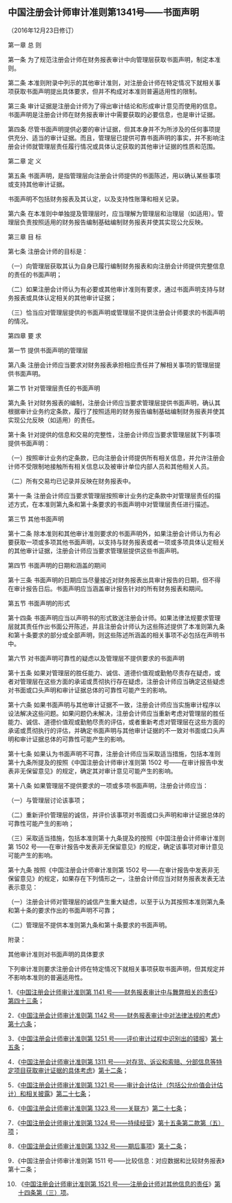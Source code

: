 ## 中国注册会计师审计准则第1341号——书面声明

（2016年12月23日修订）

第一章 总 则

第一条 为了规范注册会计师在财务报表审计中向管理层获取书面声明，制定本准则。

第二条 本准则附录中列示的其他审计准则，对注册会计师在特定情况下就相关事项获取书面声明提出具体要求，但并不构成对本准则普遍适用性的限制。

第三条 审计证据是注册会计师为了得出审计结论和形成审计意见而使用的信息。书面声明是注册会计师在财务报表审计中需要获取的必要信息，也是审计证据。

第四条 尽管书面声明提供必要的审计证据，但其本身并不为所涉及的任何事项提供充分、适当的审计证据。而且，管理层已提供可靠书面声明的事实，并不影响注册会计师就管理层责任履行情况或具体认定获取的其他审计证据的性质和范围。

第二章 定 义

第五条 书面声明，是指管理层向注册会计师提供的书面陈述，用以确认某些事项或支持其他审计证据。

书面声明不包括财务报表及其认定，以及支持性账簿和相关记录。

第六条 在本准则中单独提及管理层时，应当理解为管理层和治理层（如适用）。管理层负责按照适用的财务报告编制基础编制财务报表并使其实现公允反映。

第三章 目 标

第七条 注册会计师的目标是：

（一）向管理层获取其认为自身已履行编制财务报表和向注册会计师提供完整信息的责任的书面声明；

（二）如果注册会计师认为有必要或其他审计准则有要求，通过书面声明支持与财务报表或具体认定相关的其他审计证据；

（三）恰当应对管理层提供的书面声明或管理层不提供注册会计师要求的书面声明的情况。

第四章 要 求

第一节 提供书面声明的管理层

第八条 注册会计师应当要求对财务报表承担相应责任并了解相关事项的管理层提供书面声明。

第二节 针对管理层责任的书面声明

第九条 针对财务报表的编制，注册会计师应当要求管理层提供书面声明，确认其根据审计业务约定条款，履行了按照适用的财务报告编制基础编制财务报表并使其实现公允反映（如适用）的责任。

第十条 针对提供的信息和交易的完整性，注册会计师应当要求管理层就下列事项提供书面声明：

（一）按照审计业务约定条款，已向注册会计师提供所有相关信息，并允许注册会计师不受限制地接触所有相关信息以及被审计单位内部人员和其他相关人员。

（二）所有交易均已记录并反映在财务报表中。

第十一条 注册会计师应当要求管理层按照审计业务约定条款中对管理层责任的描述方式，在本准则第九条和第十条要求的书面声明中对管理层责任进行描述。

第三节 其他书面声明

第十二条 除本准则和其他审计准则要求的书面声明外，如果注册会计师认为有必要获取一项或多项其他书面声明，以支持与财务报表或者一项或多项具体认定相关的其他审计证据，注册会计师应当要求管理层提供这些书面声明。

第四节 书面声明的日期和涵盖的期间

第十三条 书面声明的日期应当尽量接近对财务报表出具审计报告的日期，但不得在审计报告日后。书面声明应当涵盖审计报告针对的所有财务报表和期间。

第五节 书面声明的形式

第十四条 书面声明应当以声明书的形式致送注册会计师。如果法律法规要求管理层就其责任作出书面公开陈述，并且注册会计师认为这些陈述提供了本准则第九条和第十条要求的部分或全部声明，则这些陈述所涵盖的相关事项不必包括在声明书中。

第六节 对书面声明可靠性的疑虑以及管理层不提供要求的书面声明

第十五条 如果对管理层的胜任能力、诚信、道德价值观或勤勉尽责存在疑虑，或者对管理层在这些方面的承诺或贯彻执行存在疑虑，注册会计师应当确定这些疑虑对书面或口头声明和审计证据总体的可靠性可能产生的影响。

第十六条 如果书面声明与其他审计证据不一致，注册会计师应当实施审计程序以设法解决这些问题。如果问题仍未解决，注册会计师应当重新考虑对管理层的胜任能力、诚信、道德价值观或勤勉尽责的评估，或者重新考虑对管理层在这些方面的承诺或贯彻执行的评估，并确定书面声明与其他审计证据的不一致对书面或口头声明和审计证据总体的可靠性可能产生的影响。

第十七条 如果认为书面声明不可靠，注册会计师应当采取适当措施，包括本准则第十九条所提及的按照《中国注册会计师审计准则第 1502 号——在审计报告中发表非无保留意见》的规定，确定其对审计意见可能产生的影响。

第十八条 如果管理层不提供要求的一项或多项书面声明，注册会计师应当：

（一）与管理层讨论该事项；

（二）重新评价管理层的诚信，并评价该事项对书面或口头声明和审计证据总体的可靠性可能产生的影响；

（三）采取适当措施，包括本准则第十九条提及的按照《中国注册会计师审计准则第 1502 号——在审计报告中发表非无保留意见》的规定，确定该事项对审计意见可能产生的影响。

第十九条 按照《中国注册会计师审计准则第 1502 号——在审计报告中发表非无保留意见》的规定，如果存在下列情形之一，注册会计师应当对财务报表发表无法表示意见：

（一）注册会计师对管理层的诚信产生重大疑虑，以至于认为其按照本准则第九条和第十条的要求作出的书面声明不可靠；

（二）管理层不提供本准则第九条和第十条要求的书面声明。

附录：

其他审计准则对书面声明的具体要求

下列审计准则要求注册会计师在特定情况下就相关事项获取书面声明，但其规定并不影响本准则的普遍适用性。

1．《[中国注册会计师审计准则第 1141 号——财务报表审计中与舞弊相关的责任](https://cicpa.wkinfo.com.cn/document/show?collection=legislation&aid=MTAxMDAwMTAwNTA%3D&language=中文)》[第四十三条](https://cicpa.wkinfo.com.cn/document/show?collection=legislation&aid=MTAxMDAwMTAwNTA%3D&language=中文#No136_Z4J8T43)；

2．《[中国注册会计师审计准则第 1142 号——财务报表审计中对法律法规的考虑](https://cicpa.wkinfo.com.cn/document/show?collection=legislation&aid=MTAxMDAwMTAwNTQ%3D&language=中文)》[第十六条](https://cicpa.wkinfo.com.cn/document/show?collection=legislation&aid=MTAxMDAwMTAwNTQ%3D&language=中文#No58_Z4J1T16)；

3．《[中国注册会计师审计准则第 1251 号——评价审计过程中识别出的错报](https://cicpa.wkinfo.com.cn/document/show?collection=legislation&aid=MTAxMDAwMTAwNjY%3D&language=中文)》[第十五条](https://cicpa.wkinfo.com.cn/document/show?collection=legislation&aid=MTAxMDAwMTAwNjY%3D&language=中文#No48_Z4J5T15)；

4．《[中国注册会计师审计准则第 1311 号——对存货、诉讼和索赔、分部信息等特定项目获取审计证据的具体考虑](https://cicpa.wkinfo.com.cn/document/show?collection=legislation&aid=MTAxMDAwMTAwNzA%3D&language=中文)》[第十二条](https://cicpa.wkinfo.com.cn/document/show?collection=legislation&aid=MTAxMDAwMTAwNzA%3D&language=中文#No48_Z3J2T12)；

5．《[中国注册会计师审计准则第 1321 号——审计会计估计（包括公允价值会计估计）和相关披露](https://cicpa.wkinfo.com.cn/document/show?collection=legislation&aid=MTAxMDAwMTAwNzY%3D&language=中文)》[第二十七条](https://cicpa.wkinfo.com.cn/document/show?collection=legislation&aid=MTAxMDAwMTAwNzY%3D&language=中文#No99_Z4J8T27)；

6．《[中国注册会计师审计准则第 1323 号——关联方](https://cicpa.wkinfo.com.cn/document/show?collection=legislation&aid=MTAxMDAwMTAwNzQ%3D&language=中文)》[第二十七条](https://cicpa.wkinfo.com.cn/document/show?collection=legislation&aid=MTAxMDAwMTAwNzQ%3D&language=中文#No98_Z4J5T27)；

7．《[中国注册会计师审计准则第 1324 号——持续经营](https://cicpa.wkinfo.com.cn/document/show?collection=legislation&aid=MTAxMDAxMjIzMzY%3D&language=中文)》[第十五条第二款第（五）项](https://cicpa.wkinfo.com.cn/document/show?collection=legislation&aid=MTAxMDAxMjIzMzY%3D&language=中文#No50_Z3J4T15)；

8．《[中国注册会计师审计准则第 1332 号——期后事项](https://cicpa.wkinfo.com.cn/document/show?collection=legislation&aid=MTAxMDAxMjIzNDI%3D&language=中文)》[第十二条](https://cicpa.wkinfo.com.cn/document/show?collection=legislation&aid=MTAxMDAxMjIzNDI%3D&language=中文#No39_Z4J1T12)；

9．《中国注册会计师审计准则第 1511 号——比较信息：对应数据和比较财务报表》第十二条；

10. 《[中国注册会计师审计准则第 1521 号——注册会计师对其他信息的责任](https://cicpa.wkinfo.com.cn/document/show?collection=legislation&aid=MTAxMDAxMjIzMzc%3D&language=中文)》[第十四条第（三）项](https://cicpa.wkinfo.com.cn/document/show?collection=legislation&aid=MTAxMDAxMjIzMzc%3D&language=中文#No40_Z4J1T14)。